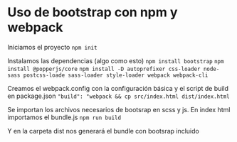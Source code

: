 # Uso de bootstrap con npm y webpack

Iniciamos el proyecto
`npm init`

Instalamos las dependencias (algo como esto)
`npm install bootstrap`
`npm install @popperjs/core`
`npm install -D autoprefixer css-loader node-sass postcss-loade sass-loader style-loader webpack webpack-cli`

Creamos el webpack.config con la configuración básica y el script de build en package.json
`"build": "webpack && cp src/index.html dist/index.html`

Se importan los archivos necesarios de bootsrap en scss y js.
En index html importamos el bundle.js
`npm run build`

Y en la carpeta dist nos generará el bundle con bootsrap incluido